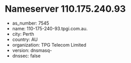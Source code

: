 # Nameserver 110.175.240.93

* as_number: 7545
* name: 110-175-240-93.tpgi.com.au.
* city: Perth
* country: AU
* organization: TPG Telecom Limited
* version: dnsmasq-
* dnssec: false
